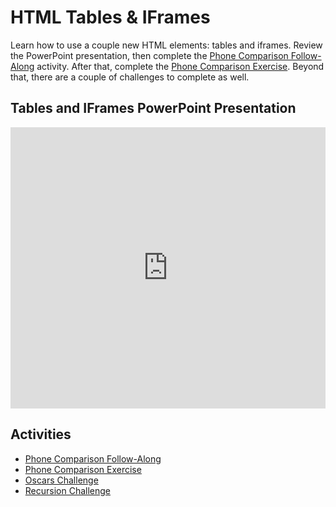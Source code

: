 # HTML Tables & IFrames
Learn how to use a couple new HTML elements: tables and iframes. Review the PowerPoint presentation, then complete the [Phone Comparison Follow-Along](PhoneComparisonFollowAlong.md) activity. After that, complete the [Phone Comparison Exercise](PhoneComparisonIndividual.md). Beyond that, there are a couple of challenges to complete as well.

## Tables and IFrames PowerPoint Presentation
<iframe src='https://view.officeapps.live.com/op/embed.aspx?src=https://hylandtechclub.com/web-101/Week04/TablesAndIFrames.pptx' width='100%' height='450px' frameborder='0'></iframe>

## Activities
- [Phone Comparison Follow-Along](PhoneComparisonFollowAlong.md)
- [Phone Comparison Exercise](PhoneComparisonIndividual.md)
- [Oscars Challenge](OscarsChallenge.md)
- [Recursion Challenge](RecursionChallenge.md)
